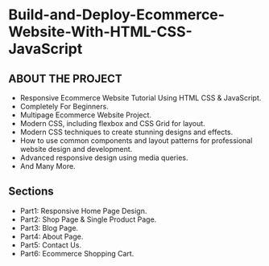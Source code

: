 # Build-and-Deploy-Ecommerce-Website-With-HTML-CSS-JavaScript


## ABOUT THE PROJECT
- Responsive Ecommerce Website Tutorial Using HTML CSS & JavaScript.
- Completely For Beginners.
- Multipage Ecommerce Website Project.
- Modern CSS, including flexbox and CSS Grid for layout.
- Modern CSS techniques to create stunning designs and effects.
- How to use common components and layout patterns for professional website design and development.
- Advanced responsive design using media queries.
- And Many More.

## Sections
- Part1: Responsive Home Page Design.
- Part2: Shop Page & Single Product Page.
- Part3: Blog Page.
- Part4: About Page.
- Part5: Contact Us.
- Part6: Ecommerce Shopping Cart.
